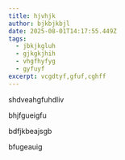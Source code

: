 ```yaml
---
title: hjvhjk
author: bjkbjkbjl
date: 2025-08-01T14:17:55.449Z
tags:
  - jbkjkgluh
  - gjkgkjhih
  - vhgfhyfyg
  - gyfuyf
excerpt: vcgdtyf,gfuf,cghff
---
```

s﻿hdveahgfuhdliv

b﻿hjfgueigfu

b﻿dfjkbeajsgb

b﻿fugeauig
